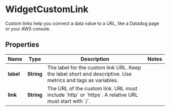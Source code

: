 

# WidgetCustomLink

Custom links help you connect a data value to a URL, like a Datadog page or your AWS console.
## Properties

Name | Type | Description | Notes
------------ | ------------- | ------------- | -------------
**label** | **String** | The label for the custom link URL. Keep the label short and descriptive. Use metrics and tags as variables. | 
**link** | **String** | The URL of the custom link. URL must include &#x60;http&#x60; or &#x60;https&#x60;. A relative URL must start with &#x60;/&#x60;. | 



